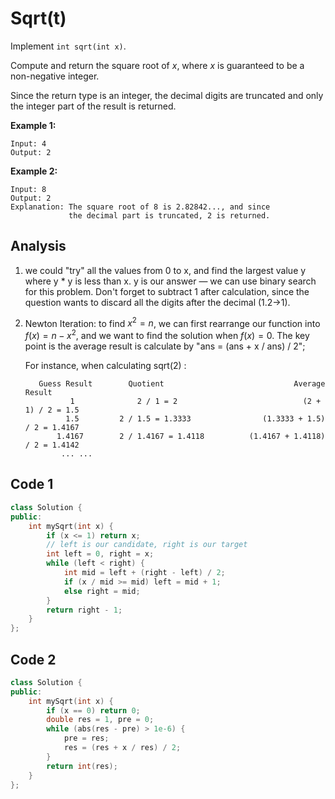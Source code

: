 # Sqrt(t)

Implement `int sqrt(int x)`.

Compute and return the square root of *x*, where *x* is guaranteed to be a non-negative integer.

Since the return type is an integer, the decimal digits are truncated and only the integer part of the result is returned.

**Example 1:**

```
Input: 4
Output: 2
```

**Example 2:**

```
Input: 8
Output: 2
Explanation: The square root of 8 is 2.82842..., and since 
             the decimal part is truncated, 2 is returned.
```

## Analysis

1. we could "try" all the values from 0 to x, and find the largest value y where y * y is less than x. y is our answer — we can use binary search for this problem. Don't forget to subtract 1 after calculation, since the question wants to discard all the digits after the decimal (1.2->1).

2. Newton Iteration: to find $x^2=n$, we can first rearrange our function into $f(x)=n-x^2$, and we want to find the solution when $f(x)=0$. The key point is the average result is calculate by "ans = (ans + x / ans) / 2";

   For instance, when calculating sqrt(2) :

   ```
      Guess Result        Quotient                             Average Result
             1          	2 / 1 = 2                            (2 + 1) / 2 = 1.5
            1.5      	2 / 1.5 = 1.3333                (1.3333 + 1.5) / 2 = 1.4167
          1.4167    	2 / 1.4167 = 1.4118          (1.4167 + 1.4118) / 2 = 1.4142
           ... ...
   ```

## Code 1

```c++
class Solution {
public:
    int mySqrt(int x) {
        if (x <= 1) return x;
        // left is our candidate, right is our target
      	int left = 0, right = x;
        while (left < right) {
            int mid = left + (right - left) / 2;
            if (x / mid >= mid) left = mid + 1;
            else right = mid;
        }
        return right - 1;
    }
};
```

## Code 2

```c++
class Solution {
public:
    int mySqrt(int x) {
        if (x == 0) return 0;
        double res = 1, pre = 0;
        while (abs(res - pre) > 1e-6) {
            pre = res;
            res = (res + x / res) / 2;
        }
        return int(res);
    }
};
```

